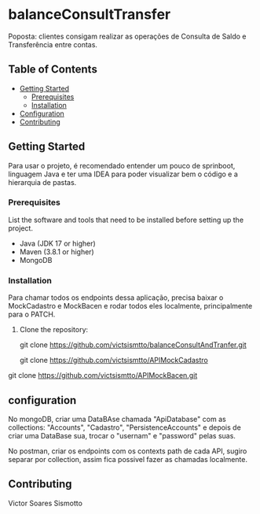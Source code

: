 # balanceConsultTransfer

Poposta: clientes consigam realizar as operações de Consulta de Saldo e Transferência entre contas.

## Table of Contents

- [Getting Started](#getting-started)
  - [Prerequisites](#prerequisites)
  - [Installation](#installation)
- [Configuration](#configuration)
- [Contributing](#contributing)

## Getting Started

Para usar o projeto, é recomendado entender um pouco de sprinboot, linguagem Java e ter uma IDEA para poder visualizar bem o código e a hierarquia de pastas.

### Prerequisites

List the software and tools that need to be installed before setting up the project.

- Java (JDK 17 or higher)
- Maven (3.8.1 or higher)
- MongoDB

### Installation

Para chamar todos os endpoints dessa aplicação, precisa baixar o MockCadastro e MockBacen e rodar todos eles localmente, principalmente para o PATCH.

1. Clone the repository:

   git clone https://github.com/victsismtto/balanceConsultAndTranfer.git
   
   git clone https://github.com/victsismtto/APIMockCadastro
   
  git clone https://github.com/victsismtto/APIMockBacen.git


## configuration

No mongoDB, criar uma DataBAse chamada "ApiDatabase" com as collections: "Accounts", "Cadastro", "PersistenceAccounts" e depois de criar uma DataBase sua, trocar o "usernam" e "password" pelas suas.

No postman, criar os endpoints com os contexts path de cada API, sugiro separar por collection, assim fica possivel fazer as chamadas localmente.

## Contributing

Victor Soares Sismotto
